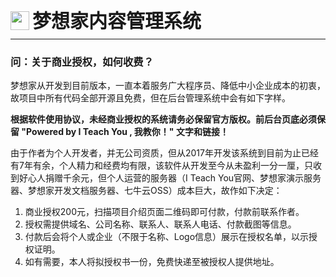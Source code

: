<div style="display: flex;">
	<img src="https://oss.iteachyou.cc/logo.png" height="30" />
	<div style="margin-left: 5px; font-size: 30px; line-height: 30px; font-weight: bold;">梦想家内容管理系统</div>
</div>

----------
### 问：关于商业授权，如何收费？
梦想家从开发到目前版本，一直本着服务广大程序员、降低中小企业成本的初衷，故项目中所有代码全部开源且免费，但在后台管理系统中会有如下字样。

**根据软件使用协议，未经商业授权的系统请务必保留官方版权。前后台页底必须保留 "Powered by I Teach You , 我教你！" 文字和链接！**

由于作者为个人开发者，并无公司资质，但从2017年开发该系统到目前为止已经有7年有余，个人精力和经费均有限，该软件从开发至今从未盈利一分一厘，只收到好心人捐赠千余元，但个人运营的服务器（I Teach You官网、梦想家演示服务器、梦想家开发文档服务器、七牛云OSS）成本巨大，故作如下决定：

1. 商业授权200元，扫描项目介绍页面二维码即可付款，付款前联系作者。
2. 授权需提供域名、公司名称、联系人、联系人电话、付款截图等信息。
3. 付款后会将个人或企业（不限于名称、Logo信息）展示在授权名单，以示授权证明。
4. 如有需要，本人将拟授权书一份，免费快递至被授权人提供地址。


